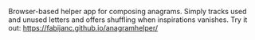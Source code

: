 Browser-based helper app for composing anagrams. Simply tracks used and unused letters and offers shuffling when inspirations vanishes.
Try it out: https://fabijanc.github.io/anagramhelper/
